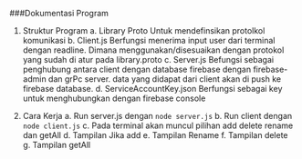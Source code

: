 ###Dokumentasi Program

1. Struktur Program
   a. Library Proto
   Untuk mendefinsikan protolkol komunikasi
   b. Client.js
   Berfungsi menerima input user dari terminal dengan readline. Dimana menggunakan/disesuaikan dengan protokol yang sudah di atur pada library.proto
   c. Server.js
   Befungsi sebagai penghubung antara client dengan database firebase dengan firebase-admin dan grPc server. data yang didapat dari client akan di push ke firebase database.
   d. ServiceAccountKey.json
   Berfungsi sebagai key untuk menghubungkan dengan firebase console

2. Cara Kerja
   a. Run server.js dengan `node server.js`
   b. Run client dengan `node client.js`
   c. Pada terminal akan muncul pilihan add delete rename dan getAll
   d. Tampilan Jika add
   e. Tampilan Rename
   f. Tampilan delete
   g. Tampilan getAll
